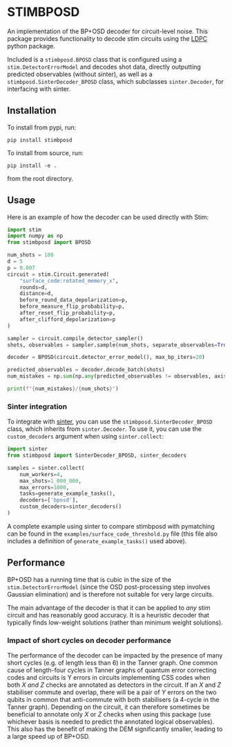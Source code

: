 # STIMBPOSD

An implementation of the BP+OSD decoder for circuit-level noise. This package provides functionality to decode stim circuits using the [LDPC](https://github.com/quantumgizmos/ldpc) python package.

Included is a `stimbposd.BPOSD` class that is configured using a `stim.DetectorErrorModel` and decodes shot data, directly outputting predicted observables (without sinter), as well as a `stimbposd.SinterDecoder_BPOSD` class, which subclasses `sinter.Decoder`, for interfacing with sinter.

## Installation

To install from pypi, run:
```
pip install stimbposd
```

To install from source, run:
```
pip install -e .
```
from the root directory.

## Usage

Here is an example of how the decoder can be used directly with Stim:

```python
import stim
import numpy as np
from stimbposd import BPOSD

num_shots = 100
d = 5
p = 0.007
circuit = stim.Circuit.generated(
    "surface_code:rotated_memory_x",
    rounds=d,
    distance=d,
    before_round_data_depolarization=p,
    before_measure_flip_probability=p,
    after_reset_flip_probability=p,
    after_clifford_depolarization=p
)

sampler = circuit.compile_detector_sampler()
shots, observables = sampler.sample(num_shots, separate_observables=True)

decoder = BPOSD(circuit.detector_error_model(), max_bp_iters=20)

predicted_observables = decoder.decode_batch(shots)
num_mistakes = np.sum(np.any(predicted_observables != observables, axis=1))

print(f"{num_mistakes}/{num_shots}")
```

### Sinter integration

To integrate with [sinter](https://github.com/quantumlib/Stim/tree/main/glue/sample), you can use the 
`stimbposd.SinterDecoder_BPOSD` class, which inherits from `sinter.Decoder`.
To use it, you can use the `custom_decoders` argument when using `sinter.collect`:

```python
import sinter
from stimbposd import SinterDecoder_BPOSD, sinter_decoders

samples = sinter.collect(
    num_workers=4,
    max_shots=1_000_000,
    max_errors=1000,
    tasks=generate_example_tasks(),
    decoders=['bposd'],
    custom_decoders=sinter_decoders()
)
```

A complete example using sinter to compare stimbposd with pymatching
can be found in the `examples/surface_code_threshold.py` file (this file also 
includes a definition of `generate_example_tasks()` used above).



## Performance

BP+OSD has a running time that is cubic in the size of the `stim.DetectorErrorModel` (since the OSD post-processing step involves Gaussian elimination) and is therefore not suitable for very large circuits.

The main advantage of the decoder is that it can be applied to *any* stim circuit and has reasonably good accuracy. It is a heuristic decoder that typically finds low-weight solutions (rather than minimum weight solutions).

### Impact of short cycles on decoder performance

The performance of the decoder can be impacted by the presence of many short cycles (e.g. of length less than 6) in the Tanner graph. One common cause of length-four cycles in Tanner graphs of quantum error correcting codes and circuits is Y errors in circuits implementing CSS codes when both $X$ *and* $Z$ checks are annotated as detectors in the circuit. If an $X$ and $Z$ stabiliser commute and overlap, there will be a pair of $Y$ errors on the two qubits in common that anti-commute with both stabilisers (a 4-cycle in the Tanner graph). Depending on the circuit, it can therefore sometimes be beneficial to annotate only $X$ or $Z$ checks when using this package (use whichever basis is needed to predict the annotated logical observables). This also has the benefit of making the DEM significantly smaller, leading to a large speed up of BP+OSD.
